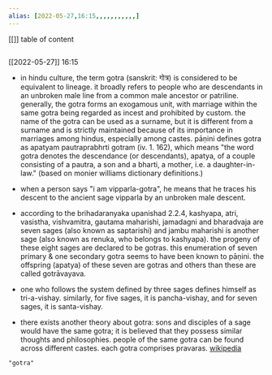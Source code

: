 ```yaml
---
alias: [2022-05-27,16:15,,,,,,,,,,,]
---
```

[[]]
table of content
```toc
```

[[2022-05-27]] 16:15
- in hindu culture, the term gotra (sanskrit: गोत्र) is considered to be equivalent to lineage. it broadly refers to people who are descendants in an unbroken male line from a common male ancestor or patriline. generally, the gotra forms an exogamous unit, with marriage within the same gotra being regarded as incest and prohibited by custom. the name of the gotra can be used as a surname, but it is different from a surname and is strictly maintained because of its importance in marriages among hindus, especially among castes. pāṇini defines gotra as apatyam pautraprabhrti gotram (iv. 1. 162), which means "the word gotra denotes the descendance (or descendants), apatya, of a couple consisting of a pautra, a son and a bharti, a mother, i.e. a daughter-in-law."  (based on monier williams dictionary definitions.) 

- when a person says "i am vipparla-gotra", he means that he traces his descent to the ancient sage vipparla by an unbroken male descent. 

- according to the brihadaranyaka upanishad 2.2.4, kashyapa, atri, vasistha, vishvamitra, gautama maharishi, jamadagni and bharadvaja are seven sages (also known as saptarishi) and jambu maharishi is another sage (also known as renuka, who belongs to kashyapa). the progeny of these eight sages are declared to be gotras. this enumeration of seven primary & one secondary gotra seems to have been known to pāṇini. the offspring (apatya) of these seven are gotras and others than these are called gotrāvayava.

- one who follows the system defined by three sages defines himself as tri-a-vishay. similarly, for five sages, it is pancha-vishay, and for seven sages, it is santa-vishay.

- there exists another theory about gotra: sons and disciples of a sage would have the same gotra; it is believed that they possess similar thoughts and philosophies. people of the same gotra can be found across different castes. each gotra comprises pravaras.
[wikipedia](https://en.wikipedia.org/wiki/gotra)
```query
"gotra"
```